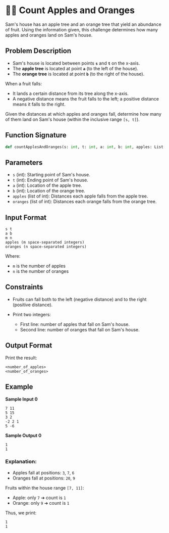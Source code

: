 # 🍎🍊 Count Apples and Oranges

Sam's house has an apple tree and an orange tree that yield an abundance of fruit. Using the information given, this challenge determines how many apples and oranges land on Sam's house.

## Problem Description

* Sam's house is located between points **`s`** and **`t`** on the x-axis.
* The **apple tree** is located at point **`a`** (to the left of the house).
* The **orange tree** is located at point **`b`** (to the right of the house).

When a fruit falls:

* It lands a certain distance from its tree along the x-axis.
* A negative distance means the fruit falls to the left; a positive distance means it falls to the right.

Given the distances at which apples and oranges fall, determine how many of them land on Sam's house (within the inclusive range `[s, t]`).

## Function Signature

```python
def countApplesAndOranges(s: int, t: int, a: int, b: int, apples: List[int], oranges: List[int]) -> None:
```

## Parameters

* `s` (int): Starting point of Sam's house.
* `t` (int): Ending point of Sam's house.
* `a` (int): Location of the apple tree.
* `b` (int): Location of the orange tree.
* `apples` (list of int): Distances each apple falls from the apple tree.
* `oranges` (list of int): Distances each orange falls from the orange tree.

## Input Format

```
s t
a b
m n
apples (m space-separated integers)
oranges (n space-separated integers)
```

Where:

* `m` is the number of apples
* `n` is the number of oranges

## Constraints

* Fruits can fall both to the left (negative distance) and to the right (positive distance).
* Print two integers:

  * First line: number of apples that fall on Sam's house.
  * Second line: number of oranges that fall on Sam's house.

## Output Format

Print the result:

```
<number_of_apples>
<number_of_oranges>
```

## Example

**Sample Input 0**

```
7 11
5 15
3 2
-2 2 1
5 -6
```

**Sample Output 0**

```
1
1
```

### Explanation:

* Apples fall at positions: `3`, `7`, `6`
* Oranges fall at positions: `20`, `9`

Fruits within the house range `[7, 11]`:

* Apple: only `7` ➔ count is `1`
* Orange: only `9` ➔ count is `1`

Thus, we print:

```
1
1
```

